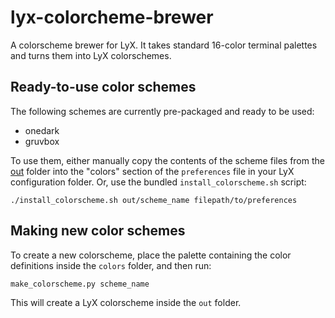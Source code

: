 # lyx-colorcheme-brewer

A colorscheme brewer for LyX. It takes standard 16-color terminal palettes and turns them into
LyX colorschemes.

## Ready-to-use color schemes

The following schemes are currently pre-packaged and ready to be used:
* onedark
* gruvbox

To use them, either manually copy the contents of the scheme files from the [out](out)
folder into the "colors" section of the `preferences` file in your LyX configuration
folder. Or, use the bundled `install_colorscheme.sh` script:
```
./install_colorscheme.sh out/scheme_name filepath/to/preferences
```

## Making new color schemes

To create a new colorscheme, place the palette containing the color definitions inside
the `colors` folder, and then run: 
```
make_colorscheme.py scheme_name
```
This will create a LyX colorscheme inside the `out` folder.
